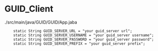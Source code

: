 # GUID_Client

./src/main/java/GUID/GUID/App.jaba 

```
	static String GUID_SERVER_URL = "your guid_server url";
	static String GUID_SERVER_USERNAME = "your guid_server username";
	static String GUID_SERVER_PASSWORD = "your guid_server password";
	static String GUID_SERVER_PREFIX = "your guid_server prefix";
```
